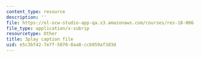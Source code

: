 ```yaml
---
content_type: resource
description: ''
file: https://ol-ocw-studio-app-qa.s3.amazonaws.com/courses/res-18-006-calculus-revisited-single-variable-calculus-fall-2010/e5c3bf427e7f50708aa8ccb959af3d3d_IVVwFEnmFUk.vtt
file_type: application/x-subrip
resourcetype: Other
title: 3play caption file
uid: e5c3bf42-7e7f-5070-8aa8-ccb959af3d3d
---
```

